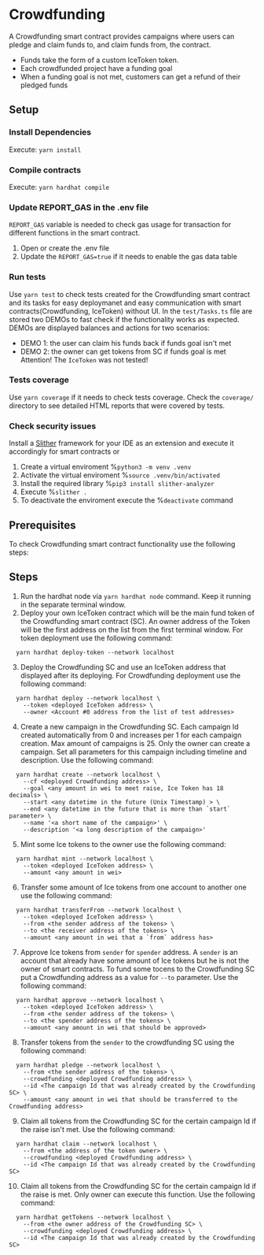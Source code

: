 # Crowdfunding
A Crowdfunding smart contract provides campaigns where users can pledge and claim funds to, and claim funds from, the contract. 
- Funds take the form of a custom IceToken token.
- Each crowdfunded project have a funding goal
- When a funding goal is not met, customers can get a refund of their pledged funds

## Setup

### Install Dependencies

Execute: `yarn install`

### Compile contracts

Execute: `yarn hardhat compile`

### Update REPORT_GAS in the .env file

`REPORT_GAS` variable is needed to check gas usage for transaction for different functions in the smart contract.

1. Open or create the .env file
2. Update the `REPORT_GAS=true` if it needs to enable the gas data table

### Run tests

Use `yarn test` to check tests created for the Crowdfunding smart contract and its tasks for easy deploymanet and easy communication with smart contracts(Crowdfunding, IceToken) without UI. In the `test/Tasks.ts` file are stored two DEMOs to fast check if the functionality works as expected. DEMOs are displayed balances and actions for two scenarios:
- DEMO 1: the user can claim his funds back if funds goal isn't met
- DEMO 2: the owner can get tokens from SC if funds goal is met
Attention! The `IceToken` was not tested!

### Tests coverage

Use `yarn coverage` if it needs to check tests coverage.
Check the `coverage/` directory to see detailed HTML reports that were covered by tests.

### Check security issues
Install a [Slither](https://github.com/crytic/slither) framework for your IDE as an extension and execute it accordingly for smart contracts
or
1. Create a virtual enviroment %`python3 -m venv .venv`
2. Activate the virtual enviroment %`source .venv/bin/activated`
3. Install the required library %`pip3 install slither-analyzer`
4. Execute %`slither .`
5. To deactivate the enviroment execute the %`deactivate` command

## Prerequisites
To check Crowdfunding smart contract functionality use the following steps:

## Steps

1. Run the hardhat node via `yarn hardhat node` command. Keep it running in the separate terminal window.
2. Deploy your own IceToken contract which will be the main fund token of the Crowdfunding smart contract (SC). An owner address of the Token will be the first address on the list from the first terminal window. For token deployment use the following command:

```
  yarn hardhat deploy-token --network localhost
```
3. Deploy the Crowdfunding SC and use an IceToken address that displayed after its deploying. For Crowdfunding deployment use the following command:

```
  yarn hardhat deploy --network localhost \
    --token <deployed IceToken address> \
    --owner <Account #0 address from the list of test addresses>
```
4. Create a new campaign in the Crowdfunding SC. Each campaign Id created automatically from 0 and increases per 1 for each campaign creation. Max amount of campaigns is 25. Only the owner can create a campaign. Set all parameters for this campaign including timeline and description. Use the following command:

```
  yarn hardhat create --network localhost \
    --cf <deployed Crowdfunding address> \
    --goal <any amount in wei to meet raise, Ice Token has 18 decimals> \
    --start <any datetime in the future (Unix Timestamp) > \
    --end <any datetime in the future that is more than `start` parameter> \
    --name '<a short name of the campaign>' \
    --description '<a long description of the campaign>'
```
5. Mint some Ice tokens to the owner use the following command:

```
  yarn hardhat mint --network localhost \
    --token <deployed IceToken address> \
    --amount <any amount in wei>
```

6. Transfer some amount of Ice tokens from one account to another one use the following command:

```
  yarn hardhat transferFrom --network localhost \
    --token <deployed IceToken address> \
    --from <the sender address of the tokens> \
    --to <the receiver address of the tokens> \
    --amount <any amount in wei that a `from` address has>
```
7. Approve Ice tokens from `sender` for `spender` address. A `sender` is an account that already have some amount of Ice tokens but he is not the owner of smart contracts. To fund some tocens to the Crowdfunding SC put a Crowdfunding address as a value for `--to` parameter. Use the following command:

```
  yarn hardhat approve --network localhost \
    --token <deployed IceToken address> \
    --from <the sender address of the tokens> \
    --to <the spender address of the tokens> \
    --amount <any amount in wei that should be approved>
```
8. Transfer tokens from the `sender` to the crowdfunding SC using the following command:

```
  yarn hardhat pledge --network localhost \
    --from <the sender address of the tokens> \
    --crowdfunding <deployed Crowdfunding address> \
    --id <The campaign Id that was already created by the Crowdfunding SC> \
    --amount <any amount in wei that should be transferred to the Crowdfunding address>
```
9. Claim all tokens from the Crowdfunding SC for the certain campaign Id if the raise isn't met. Use the following command:

```
  yarn hardhat claim --network localhost \
    --from <the address of the token owner> \
    --crowdfunding <deployed Crowdfunding address> \
    --id <The campaign Id that was already created by the Crowdfunding SC>
```
10. Claim all tokens from the Crowdfunding SC for the certain campaign Id if the raise is met. Only owner can execute this function. Use the following command:

```
  yarn hardhat getTokens --network localhost \
    --from <the owner address of the Crowdfunding SC> \
    --crowdfunding <deployed Crowdfunding address> \
    --id <The campaign Id that was already created by the Crowdfunding SC>
```
